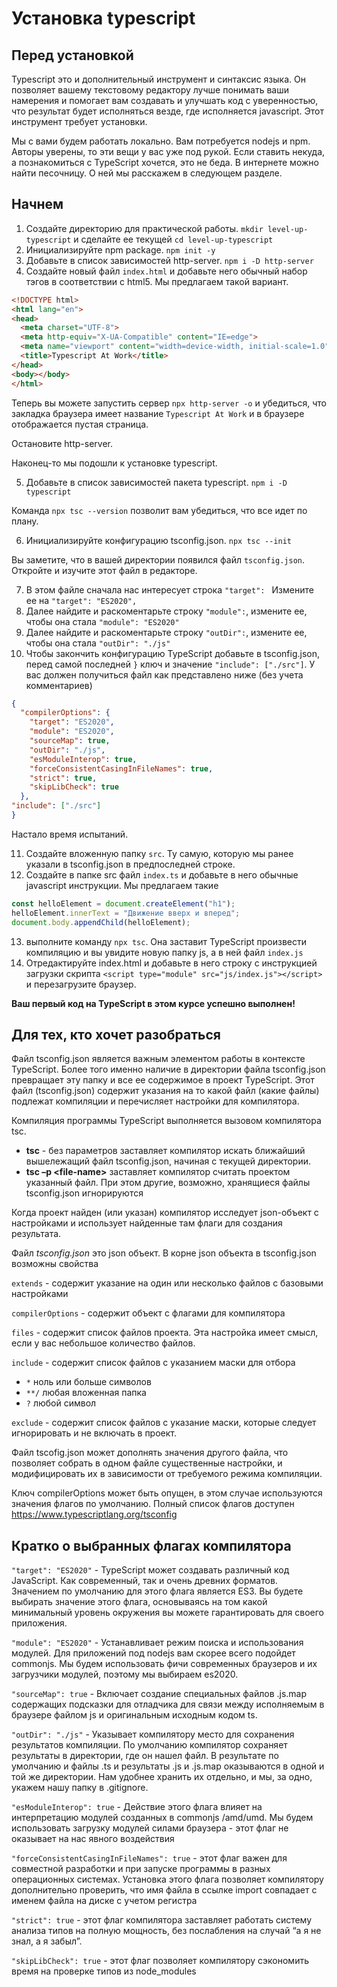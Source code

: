 # Установка typescript

## Перед установкой

Typescript это и дополнительный инструмент и синтаксис языка. Он позволяет вашему текстовому редактору лучше понимать ваши намерения и помогает вам создавать и улучшать код с уверенностью, что результат будет исполняться везде, где исполняется javascript. Этот инструмент требует установки.

Мы с вами будем работать локально. Вам потребуется nodejs и npm. Авторы уверены, то эти вещи у вас уже под рукой. Если ставить некуда, а познакомиться с TypeScript хочется, это не беда. В интернете можно найти песочницу. О ней мы расскажем в следующем разделе.

## Начнем

1. Создайте директорию для практической работы. `mkdir level-up-typescript` и сделайте ее текущей  `cd level-up-typescript`
2. Инициализируйте npm package. `npm init -y`
3. Добавьте в список зависимостей http-server. `npm i -D http-server`
4. Создайте новый файл `index.html` и добавьте него обычный набор тэгов в соответствии с html5. Мы предлагаем такой вариант.

```html
<!DOCTYPE html>
<html lang="en">
<head>
  <meta charset="UTF-8">
  <meta http-equiv="X-UA-Compatible" content="IE=edge">
  <meta name="viewport" content="width=device-width, initial-scale=1.0">
  <title>Typescript At Work</title>
</head>
<body></body>
</html>
```

Теперь вы можете запустить сервер `npx http-server -o` и убедиться, что закладка браузера имеет название `Typescript At Work` и в браузере отображается пустая страница.

Остановите http-server.

Наконец-то мы подошли к установке typescript.

5. Добавьте в список зависимостей пакета typescript. `npm i -D typescript`

Команда `npx tsc --version` позволит вам убедиться, что все идет по плану.

6. Инициализируйте конфигурацию tsconfig.json. `npx tsc --init`

Вы заметите, что в вашей директории появился файл `tsconfig.json`. Откройте и изучите этот файл в редакторе.

7. В этом файле сначала нас интересует строка `"target": ` Измените ее на `"target": "ES2020",`
8. Далее найдите и раскоментарьте строку `"module":`, измените ее, чтобы она стала `"module": "ES2020"`
9. Далее найдите и раскоментарьте строку `"outDir":`, измените ее, чтобы она стала `"outDir": "./js"`
10. Чтобы закончить конфигурацию TypeScript добавьте в tsconfig.json, перед самой последней `}` ключ и значение `"include": ["./src"]`. У вас должен получиться файл как представлено ниже (без учета комментариев)

```json
{
  "compilerOptions": {
    "target": "ES2020",
    "module": "ES2020",
    "sourceMap": true,
    "outDir": "./js",
    "esModuleInterop": true,
    "forceConsistentCasingInFileNames": true,
    "strict": true,
    "skipLibCheck": true
  },
"include": ["./src"]
}
```

Настало время испытаний.

11. Создайте вложенную папку `src`. Ту самую, которую мы ранее указали в tsconfig.json в предпоследней строке.
12. Создайте в папке src файл `index.ts` и добавьте в него обычные javascript инструкции. Мы предлагаем такие

```typescript
const helloElement = document.createElement("h1");
helloElement.innerText = "Движение вверх и вперед";
document.body.appendChild(helloElement);
```

13. выполните команду `npx tsc`. Она заставит TypeScript произвести компиляцию и вы увидите новую папку js, а в ней файл `index.js`
14. Отредактируйте index.html и добавьте в него строку с инструкцией загрузки скрипта `<script type="module" src="js/index.js"></script>` и перезагрузите браузер.

**Ваш первый код на TypeScript в этом курсе успешно выполнен!**

## Для тех, кто хочет разобраться

Файл tsconfig.json является важным элементом работы в контексте TypeScript. Более того именно наличие в директории файла tsconfig.json превращает эту папку и все ее содержимое в проект TypeScript. Этот файл (tsconfig.json) содержит указания на то какой файл (какие файлы) подлежат компиляции и перечисляет настройки для компилятора. 

Компиляция программы TypeScript выполняется вызовом компилятора tsc. 

* **tsc** - без параметров заставляет компилятор искать ближайший вышележащий файл tsconfig.json, начиная с текущей директории. 
* **tsc –p &lt;file-name>** заставляет компилятор считать проектом указанный файл. При этом другие, возможно, хранящиеся файлы tsconfig.json игнорируются 

Когда проект найден (или указан) компилятор исследует json-объект с настройками и использует найденные там флаги для создания результата. 

Файл *tsconfig.json* это json объект. В корне json объекта в tsconfig.json возможны свойства 

`extends` - содержит указание на один или несколько файлов с базовыми настройками 

`compilerOptions` - содержит объект с флагами для компилятора 

`files`  - содержит список файлов проекта. Эта настройка имеет смысл, если у вас небольшое количество файлов. 

`include` - содержит список файлов с указанием маски для отбора 

* `*` ноль или больше символов 
* `**/` любая вложенная папка 
* `?` любой символ 

`exclude` - содержит список файлов с указание маски, которые следует игнорировать и не включать в проект.

Файл tscofig.json может дополнять значения другого файла, что позволяет собрать в одном файле существенные настройки, и модифицировать их в зависимости от требуемого режима компиляции. 

Ключ compilerOptions может быть опущен, в этом случае используются значения флагов по умолчанию. Полный список флагов доступен https://www.typescriptlang.org/tsconfig 

## Кратко о выбранных флагах компилятора  

`"target": "ES2020"` - TypeScript может создавать различный код JavaScript. Как современный, так и очень древних форматов. Значением по умолчанию для этого флага является ES3. Вы будете выбирать значение этого флага, основываясь на том какой минимальный уровень окружения вы можете гарантировать для своего приложения. 

`"module": "ES2020"` - Устанавливает режим поиска и использования модулей. Для приложений под nodejs вам скорее всего подойдет commonjs. Мы будем использовать фичи современных браузеров и их загрузчики модулей, поэтому мы выбираем es2020. 

`"sourceMap": true` - Включает создание специальных файлов .js.map содержащих подсказки для отладчика для связи между исполняемым в браузере файлом js и оригинальным исходным кодом ts. 

`"outDir": "./js"` - Указывает компилятору место для сохранения результатов компиляции. По умолчанию компилятор сохраняет результаты в директории, где он нашел файл. В результате по умолчанию и файлы .ts и результаты .js и .js.map оказываются в одной и той же директории. Нам удобнее хранить их отдельно, и мы, за одно, укажем нашу папку в .gitignore. 

`"esModuleInterop": true` - Действие этого флага влияет на интерпретацию модулей созданных в commonjs /amd/umd. Мы будем использовать загрузку модулей силами браузера - этот флаг не оказывает на нас явного воздействия 

`"forceConsistentCasingInFileNames": true` - этот флаг важен для совместной разработки и при запуске программы в разных операционных системах. Установка этого флага позволяет компилятору дополнительно проверить, что имя файла в ссылке import совпадает с именем файла на диске с учетом регистра 

`"strict": true` - этот флаг компилятора заставляет работать систему анализа типов на полную мощность, без послабления на случай “а я не знал, а я забыл”. 

`"skipLibCheck": true`  - этот флаг позволяет компилятору сэкономить время на проверке типов из node_modules 
